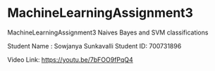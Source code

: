 # MachineLearningAssignment3
MachineLearningAssignment3
Naives Bayes and SVM classifications

Student Name : Sowjanya Sunkavalli
Student ID: 700731896

Video Link: https://youtu.be/7bFOO9fPqQ4
